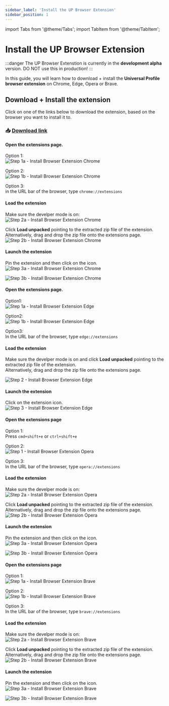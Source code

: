 ```yaml
---
sidebar_label: 'Install the UP Browser Extension'
sidebar_position: 1
---
```


import Tabs from '@theme/Tabs';
import TabItem from '@theme/TabItem';

# Install the UP Browser Extension

:::danger
The UP Browser Extenstion is currently in the **development alpha** version. DO NOT use this in production!
:::

In this guide, you will learn how to download + install the **Universal Profile browser extension** on Chrome, Edge, Opera or Brave.

## Download + Install the extension

Click on one of the links below to download the extension, based on the browser you want to install it to.

### :inbox_tray: **[Download link](https://github.com/lukso-network/universalprofile-extension/releases/download/v1.0.0-develop.143/universalprofile-extension.zip)**

<Tabs>
  <TabItem value="chrome" label="Chrome">

#### Open the extensions page.

Option 1:  
 ![Step 1a - Install Browser Extension Chrome](../../../../static/img/extension/chrome1.png)

Option 2:  
 ![Step 1b - Install Browser Extension Chrome](../../../../static/img/extension/chrome2.png)

Option 3:  
 in the URL bar of the browser, type `chrome://extensions`

#### Load the extension

Make sure the develper mode is on:  
 ![Step 2a - Install Browser Extension Chrome](../../../../static/img/extension/chrome3.png)

Click **Load unpacked** pointing to the extracted zip file of the extension.  
 Alternatively, drag and drop the zip file onto the extensions page.  
 ![Step 2b - Install Browser Extension Chrome](../../../../static/img/extension/chrome4.png)

#### Launch the extension

Pin the extension and then click on the icon.  
 ![Step 3a - Install Browser Extension Chrome](../../../../static/img/extension/chrome5.png)

![Step 3b - Install Browser Extension Chrome](../../../../static/img/extension/chrome6.png)

  </TabItem>
  <TabItem value="edge" label="Edge">

#### Open the extensions page.

Option1:  
 ![Step 1a - Install Browser Extension Edge](../../../../static/img/extension/edge1.png)

Option2:  
 ![Step 1b - Install Browser Extension Edge](../../../../static/img/extension/edge2.png)

Option3:  
 In the URL bar of the browser, type `edge://extensions`

#### Load the extension

Make sure the develper mode is on and click **Load unpacked** pointing to the extracted zip file of the extension.  
 Alternatively, drag and drop the zip file onto the extensions page.

![Step 2 - Install Browser Extension Edge](../../../../static/img/extension/edge3.png)

#### Launch the extension

Click on the extension icon.  
 ![Step 3 - Install Browser Extension Edge](../../../../static/img/extension/edge4.png)

  </TabItem>

  <TabItem value="opera" label="Opera">

#### Open the extensions page

Option 1:  
 Press `cmd+shift+e` or `ctrl+shift+e`

Option 2:  
 ![Step 1 - Install Browser Extension Opera](../../../../static/img/extension/opera1.png)

Option 3:  
 In the URL bar of the browser, type `opera://extensions`

#### Load the extension

Make sure the develper mode is on:  
 ![Step 2a - Install Browser Extension Opera](../../../../static/img/extension/opera2.png)

Click **Load unpacked** pointing to the extracted zip file of the extension.  
 Alternatively, drag and drop the zip file onto the extensions page.  
 ![Step 2b - Install Browser Extension Opera](../../../../static/img/extension/opera3.png)

#### Launch the extension

Pin the extension and then click on the icon.  
 ![Step 3a - Install Browser Extension Opera](../../../../static/img/extension/opera4.png)

![Step 3b - Install Browser Extension Opera](../../../../static/img/extension/opera5.png)

  </TabItem>
  <TabItem value="brave" label="Brave">

#### Open the extensions page

Option 1:  
 ![Step 1a - Install Browser Extension Brave](../../../../static/img/extension/brave1.png)

Option 2:  
 ![Step 1b - Install Browser Extension Brave](../../../../static/img/extension/brave2.png)

Option 3:  
 In the URL bar of the browser, type `brave://extensions`

#### Load the extension

Make sure the develper mode is on:  
 ![Step 2a - Install Browser Extension Brave](../../../../static/img/extension/brave3.png)

Click **Load unpacked** pointing to the extracted zip file of the extension.  
 Alternatively, drag and drop the zip file onto the extensions page.  
 ![Step 2b - Install Browser Extension Brave](../../../../static/img/extension/brave4.png)

#### Launch the extension

Pin the extension and then click on the icon.  
 ![Step 3a - Install Browser Extension Brave](../../../../static/img/extension/brave5.png)

![Step 3b - Install Browser Extension Brave](../../../../static/img/extension/brave6.png)

  </TabItem>
</Tabs>

